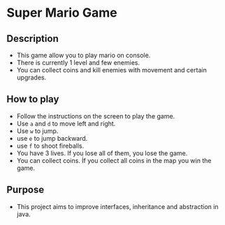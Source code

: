 # Super Mario Game

## Description
- This game allow you to play mario on console.
- There is currently 1 level and few enemies.
- You can collect coins and kill enemies with movement and certain upgrades.

## How to play
- Follow the instructions on the screen to play the game.
- Use `a` and `d` to move left and right.
- Use `w` to jump.
- use `e` to jump backward.
- use `f` to shoot fireballs.
- You have 3 lives. If you lose all of them, you lose the game.
- You can collect coins. İf you collect all coins in the map you win the game.

## Purpose
- This project aims to improve interfaces, inheritance and abstraction in java.